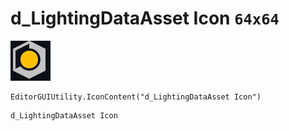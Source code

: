 # d_LightingDataAsset Icon `64x64`
<img src="/img/d_LightingDataAsset%20Icon.png" width=64 height=64>

``` CSharp
EditorGUIUtility.IconContent("d_LightingDataAsset Icon")
```
```
d_LightingDataAsset Icon
```
